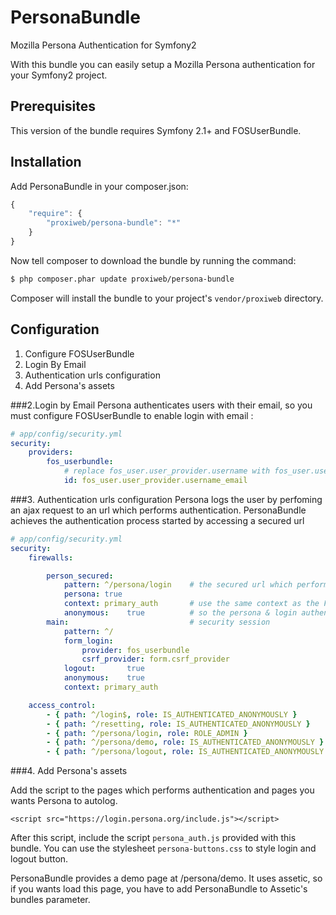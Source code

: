 PersonaBundle
=============

Mozilla Persona Authentication for Symfony2

With this bundle you can easily setup a Mozilla Persona authentication for your Symfony2 project.

## Prerequisites

This version of the bundle requires Symfony 2.1+ and FOSUserBundle. 

## Installation
Add PersonaBundle in your composer.json:
```js
{
    "require": {
        "proxiweb/persona-bundle": "*"
    }
}
```

Now tell composer to download the bundle by running the command:

``` bash
$ php composer.phar update proxiweb/persona-bundle
```

Composer will install the bundle to your project's `vendor/proxiweb` directory.

## Configuration

1. Configure FOSUserBundle
2. Login By Email
3. Authentication urls configuration
4. Add Persona's assets

###2.Login by Email
Persona authenticates users with their email, so you must configure FOSUserBundle to enable login with email :

```yaml
# app/config/security.yml
security:
    providers:
        fos_userbundle:
            # replace fos_user.user_provider.username with fos_user.user_provider.username_email
            id: fos_user.user_provider.username_email
```
###3. Authentication urls configuration
Persona logs the user by perfoming an ajax request to an url which performs authentication. 
PersonaBundle achieves the authentication process started by accessing a secured url

```yaml
# app/config/security.yml
security:
    firewalls:

        person_secured:
            pattern: ^/persona/login    # the secured url which performs authentication
            persona: true
            context: primary_auth       # use the same context as the FOSUserBundle
            anonymous:    true          # so the persona & login authentication will share the same 
        main:                           # security session
            pattern: ^/
            form_login:
                provider: fos_userbundle
                csrf_provider: form.csrf_provider
            logout:       true
            anonymous:    true
            context: primary_auth

    access_control:
        - { path: ^/login$, role: IS_AUTHENTICATED_ANONYMOUSLY }
        - { path: ^/resetting, role: IS_AUTHENTICATED_ANONYMOUSLY }
        - { path: ^/persona/login, role: ROLE_ADMIN }
        - { path: ^/persona/demo, role: IS_AUTHENTICATED_ANONYMOUSLY }   # optional demo page
        - { path: ^/persona/logout, role: IS_AUTHENTICATED_ANONYMOUSLY } # logout url
```
###4. Add Persona's assets

Add the script to the pages which performs authentication and pages you wants Persona to autolog.
```
<script src="https://login.persona.org/include.js"></script> 
```
After this script, include the script `persona_auth.js` provided with this bundle. You can use the stylesheet `persona-buttons.css` to style login and logout button.

PersonaBundle provides a demo page at /persona/demo. It uses assetic, so if you wants load this page, you have to add PersonaBundle to Assetic's bundles parameter.

